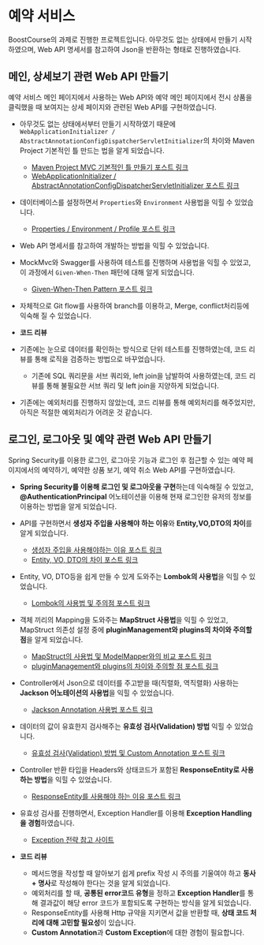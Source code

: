# 예약 서비스

BoostCourse의 과제로 진행한 프로젝트입니다. 아무것도 없는 상태에서 만들기 시작하였으며, Web API 명세서를 참고하여 Json을 반환하는 형태로 진행하였습니다. 



## 메인, 상세보기 관련 Web API 만들기

예약 서비스 메인 페이지에서 사용하는 Web API와 예약 메인 페이지에서 전시 상품을 클릭했을 때 보여지는 상세 페이지와 관련된 Web API를 구현하였습니다.

- 아무것도 없는 상태에서부터 만들기 시작하였기 때문에 `WebApplicationInitializer / AbstractAnnotationConfigDispatcherServletInitializer`의 차이와 Maven Project 기본적인 틀 만드는 법을 알게 되었습니다. 
  - [Maven Project MVC 기본적인 틀 만들기 포스트 링크](https://dev-splin.github.io/spring/Spring-Maven-Project-MVC-Create-Basic-Frame/)
  - [WebApplicationInitializer / AbstractAnnotationConfigDispatcherServletInitializer 포스트 링크](https://dev-splin.github.io/spring/Spring-WebApplicationInitializer,AbstractAnnotationConfigDispatcherServletInitializer/)
- 데이터베이스를 설정하면서 `Properties`와 `Environment` 사용법을 익힐 수 있었습니다.
  - [Properties / Environment / Profile 포스트 링크](https://dev-splin.github.io/spring/Spring-Properties-Environment-Profile/#profile-%EC%82%AC%EC%9A%A9%ED%95%98%EA%B8%B0)
- Web API 명세서를 참고하여 개발하는 방법을 익힐 수 있었습니다.
- MockMvc와 Swagger를 사용하여 테스트를 진행하며 사용법을 익힐 수 있었고, 이 과정에서 `Given-When-Then` 패턴에 대해 알게 되었습니다. 
  - [Given-When-Then Pattern 포스트 링크](https://dev-splin.github.io/spring/Spring-Given-When-Then-Pattern/)
- 자체적으로 Git flow를 사용하여 branch를 이용하고, Merge, conflict처리등에 익숙해 질 수 있었습니다.
- **코드 리뷰**
- 기존에는 눈으로 데이터를 확인하는 방식으로 단위 테스트를 진행하였는데, 코드 리뷰를 통해 로직을 검증하는 방법으로 바꾸었습니다.
  - 기존에 SQL 쿼리문을 서브 쿼리와, left join을 남발하여 사용하였는데, 코드 리뷰를 통해 불필요한 서브 쿼리 및 left join을 지양하게 되었습니다.
  
- 기존에는 예외처리를 진행하지 않았는데, 코드 리뷰를 통해 예외처리를 해주었지만, 아직은 적절한 예외처리가 어려운 것 같습니다.





## 로그인, 로그아웃 및 예약 관련 Web API 만들기

Spring Security를 이용한 로그인, 로그아웃 기능과 로그인 후 접근할 수 있는 예약 페이지에서의 예약하기, 예약한 상품 보기, 예약 취소 Web API를 구현하였습니다.

- **Spring Security를 이용해 로그인 및 로그아웃을 구현**하는데 익숙해질 수 있었고, **@AuthenticationPrincipal** 어노테이션을 이용해 현재 로그인한 유저의 정보를 이용하는 방법을 알게 되었습니다.

- API를 구현하면서 **생성자 주입을 사용해야 하는 이유**와 **Entity,VO,DTO의 차이**를 알게 되었습니다.
  - [생성자 주입을 사용해야하는 이유 포스트 링크](https://dev-splin.github.io/spring/Spring-Constructor-Injection/)
  - [Entity, VO, DTO의 차이 포스트 링크](https://dev-splin.github.io/spring/Spring-Entity-DTO-VO/)

- Entity, VO, DTO등을 쉽게 만들 수 있게 도와주는 **Lombok의 사용법**을 익힐 수 있었습니다.
  - [Lombok의 사용법 및 주의점 포스트 링크](https://dev-splin.github.io/spring/Spring-Lombok/)

- 객체 끼리의 Mapping을 도와주는 **MapStruct 사용법**을 익힐 수 있었고, MapStruct 의존성 설정 중에 **pluginManagement와 plugins의 차이와 주의할 점**을 알게 되었습니다.
  - [MapStruct의 사용법 및 ModelMapper와의 비교 포스트 링크](https://dev-splin.github.io/spring/Spring-ModelMapper,MapStruct/)
  - [pluginManagement와 plugins의 차이와 주의할 점 포스트 링크](https://dev-splin.github.io/spring/Spring-pluginManagement,plugins/)

- Controller에서 Json으로 데이터를 주고받을 때(직렬화, 역직렬화) 사용하는 **Jackson 어노테이션의 사용법**을 익힐 수 있었습니다.
  - [Jackson Annotation 사용법 포스트 링크](https://dev-splin.github.io/spring/Spring-Jackson-Annotation/)

- 데이터의 값이 유효한지 검사해주는 **유효성 검사(Validation) 방법** 익힐 수 있었습니다.
  - [유효성 검사(Validation) 방법 및 Custom Annotation 포스트 링크](https://dev-splin.github.io/spring/Spring-Validation/)

- Controller 반환 타입을 Headers와 상태코드가 포함된 **ResponseEntity로 사용하는 방법**을 익힐 수 있었습니다.
  - [ResponseEntity를 사용해야 하는 이유 포스트 링크](https://dev-splin.github.io/spring/Spring-ResponseEntity/)

- 유효성 검사를 진행하면서, Exception Handler를 이용해 **Exception Handling을 경험**하였습니다.
  - [Exception 전략 참고 사이트](https://cheese10yun.github.io/spring-guide-exception/)

- **코드 리뷰**
  - 메서드명을 작성할 때 알아보기 쉽게 prefix 작성 시 주의를 기울여야 하고 **동사 + 명사**로 작성해야 한다는 것을 알게 되었습니다.
  - 예외처리를 할 때, **공통된 error코드 유형**을 정하고 **Exception Handler**를 통해 결과값이 해당 error 코드가 포함되도록 구현하는 방식을 알게 되었습니다.
  - ResponseEntity를 사용해 Http 규약을 지키면서 값을 반환할 때, **상태 코드 처리에 대해 고민할 필요성**이 있습니다.
  - **Custom Annotation**과 **Custom Exception**에 대한 경험이 필요합니다.
